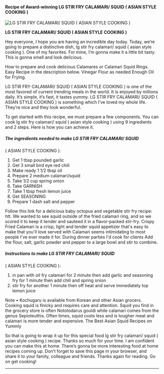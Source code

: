             

#### Recipe of Award-winning LG STIR FRY CALAMARI/ SQUID ( ASIAN STYLE COOKING )

![LG STIR FRY CALAMARI/ SQUID
( ASIAN STYLE COOKING )](https://img-global.cpcdn.com/recipes/6189208699928576/751x532cq70/lg-stir-fry-calamari-squid-asian-style-cooking-recipe-main-photo.jpg)

**LG STIR FRY CALAMARI/ SQUID ( ASIAN STYLE COOKING )**

Hey everyone, I hope you are having an incredible day today. Today, we’re going to prepare a distinctive dish, lg stir fry calamari/ squid ( asian style cooking ). One of my favorites. For mine, I’m gonna make it a little bit tasty. This is gonna smell and look delicious.

How to prepare and cook delicious Calamares or Calamari Squid Rings. Easy Recipe in the description below. Vinegar Flour as needed Enough Oil for Frying.

LG STIR FRY CALAMARI/ SQUID ( ASIAN STYLE COOKING ) is one of the most favored of current trending meals in the world. It is enjoyed by millions daily. It’s simple, it’s fast, it tastes yummy. LG STIR FRY CALAMARI/ SQUID ( ASIAN STYLE COOKING ) is something which I’ve loved my whole life. They’re nice and they look wonderful.

To get started with this recipe, we must prepare a few components. You can cook lg stir fry calamari/ squid ( asian style cooking ) using 9 ingredients and 2 steps. Here is how you can achieve it.

##### The ingredients needed to make LG STIR FRY CALAMARI/ SQUID

( ASIAN STYLE COOKING ):

1.  Get 1 tbsp pounded garlic
2.  Get 3 small bird eye red chili
3.  Make ready 1 1/2 tbsp oil
4.  Prepare 2 medium calamari/squid
5.  Take 1/2 cup spring onion
6.  Take GARNISH
7.  Take 1 tbsp fresh lemon juice
8.  Get SEASONING
9.  Prepare 1 dash salt and pepper

Follow this link for a delicious baby octopus and vegetable stir fry recipe: htt. We wanted to see squid outside of the fried calamari ring, and so we scored it to keep it tender and sauteed it in a flavor-packed stir-fry. Crispy Fried Calamari is a crisp, light and tender squid appetizer that's easy to make that you'll love served with Calamari seems intimidating to most people I've ever made it for. During dinner parties I'd cook for clients Add the flour, salt, garlic powder and pepper to a large bowl and stir to combine.

##### Instructions to make LG STIR FRY CALAMARI/ SQUID

( ASIAN STYLE COOKING ):

1.  in pan with oil fry calamari for 2 minute then add garlic and seasoning fry for 1 minute then add chili and spring onion
2.  stir fry for another 1 minute then off heat and serve immediately top lemon juice

Note • Kochugaru is available from Korean and other Asian grocers. Cooking squid is finicky and requires care and attention. Squid you find in the grocery store is often Nototodarus gouldi while calamari comes from the genus Sepioteuthis. Often times, squid costs less and is tougher meat and calamari is more tender and expensive. The Best Asian Squid Recipes on Yummly

So that is going to wrap it up for this special food lg stir fry calamari/ squid ( asian style cooking ) recipe. Thanks so much for your time. I am confident you can make this at home. There’s gonna be more interesting food at home recipes coming up. Don’t forget to save this page in your browser, and share it to your family, colleague and friends. Thanks again for reading. Go on get cooking!

* * *